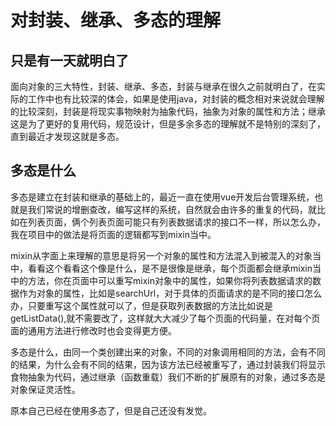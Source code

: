 # 对封装、继承、多态的理解

## 只是有一天就明白了

面向对象的三大特性，封装、继承、多态，封装与继承在很久之前就明白了，在实际的工作中也有比较深的体会，如果是使用java，对封装的概念相对来说就会理解的比较深刻，封装是将现实事物映射为抽象代码，抽象为对象的属性和方法；继承这是为了更好的复用代码，规范设计，但是多余多态的理解就不是特别的深刻了，直到最近才发现这就是多态。

## 多态是什么

多态是建立在封装和继承的基础上的，最近一直在使用vue开发后台管理系统，也就是我们常说的增删查改，编写这样的系统，自然就会由许多的重复的代码，就比如在列表页面，俩个列表页面可能只有列表数据请求的接口不一样，所以怎么办，我在项目中的做法是将页面的逻辑都写到mixin当中。

mixin从字面上来理解的意思是将另一个对象的属性和方法混入到被混入的对象当中，看看这个看看这个像是什么，是不是很像是继承，每个页面都会继承mixin当中的方法，你在页面中可以重写mixin对象中的属性，如果你将列表数据请求的数据作为对象的属性，比如是searchUrl，对于具体的页面请求的是不同的接口怎么办，只要重写这个属性就可以了，但是获取列表数据的方法比如说是 getListData\(\),就不需要改了，这样就大大减少了每个页面的代码量，在对每个页面的通用方法进行修改时也会变得更方便。

多态是什么，由同一个类创建出来的对象，不同的对象调用相同的方法，会有不同的结果，为什么会有不同的结果，因为该方法已经被重写了，通过封装我们将显示食物抽象为代码，通过继承（函数重载）我们不断的扩展原有的对象，通过多态是对象保证灵活性。

原本自己已经在使用多态了，但是自己还没有发觉。


